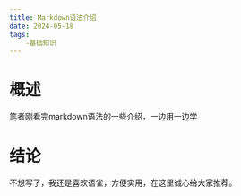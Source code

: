 ```yaml
---
title: Markdown语法介绍
date: 2024-05-18
tags: 
    -基础知识
---
```


# 概述
笔者刚看完markdown语法的一些介绍，一边用一边学
# 结论
不想写了，我还是喜欢语雀，方便实用，在这里诚心给大家推荐。

